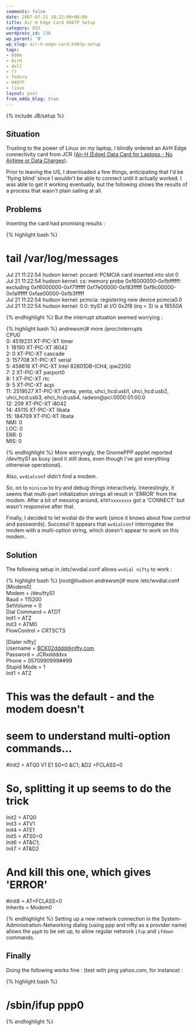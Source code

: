```yaml
---
comments: false
date: 2007-07-21 18:22:00+00:00
title: Air-H Edge Card H407P Setup
category: OSS
wordpress_id: 130
wp_parent: '0'
wp_slug: air-h-edge-card-h407p-setup
tags:
- 600m
- AirH
- dell
- f7
- fedora
- H407P
- linux
layout: post
from_mdda_blog: true
---
```

{% include JB/setup %}


## Situation

  
Trusting to the power of Linux on my laptop, I blindly ordered an AirH Edge connectivity card from JCR ([Air-H (Edge) Data Card for Laptops - No Airtime or Data Charges](http://jcrcorp.com/plans/cellular_rental_plans_main.htm)).  
  
Prior to leaving the US, I downloaded a few things, anticipating that I'd be 'flying blind' since I wouldn't be able to connect until it actually worked.  I was able to get it working eventually, but the following shows the results of a process that wasn't plain sailing at all.  
  


## Problems

  
Inserting the card had promising results :  

{% highlight bash %}
# tail /var/log/messages  
Jul 21 11:22:54 hudson kernel: pccard: PCMCIA card inserted into slot 0  
Jul 21 11:22:54 hudson kernel: cs: memory probe 0xf6000000-0xfbffffff: excluding 0xf6000000-0xf71fffff 0xf7e00000-0xf83fffff 0xf9c00000-0xfa1fffff 0xfae00000-0xfb3fffff  
Jul 21 11:22:54 hudson kernel: pcmcia: registering new device pcmcia0.0  
Jul 21 11:22:54 hudson kernel: 0.0: ttyS1 at I/O 0x2f8 (irq = 3) is a 16550A  

{% endhighlight %}
But the interrupt situation seemed worrying :  

{% highlight bash %}
andrewsm]# more /proc/interrupts   
          CPU0         
 0:    4519231    XT-PIC-XT        timer  
 1:      18190    XT-PIC-XT        i8042  
 2:          0    XT-PIC-XT        cascade  
 3:     157708    XT-PIC-XT        serial  
 5:     458618    XT-PIC-XT        Intel 82801DB-ICH4, ipw2200  
 7:          2    XT-PIC-XT        parport0  
 8:          1    XT-PIC-XT        rtc  
 9:          5    XT-PIC-XT        acpi  
11:    2519527    XT-PIC-XT        yenta, yenta, uhci_hcd:usb1, uhci_hcd:usb2,   
uhci_hcd:usb3, ehci_hcd:usb4, radeon@pci:0000:01:00.0  
12:        209    XT-PIC-XT        i8042  
14:      45115    XT-PIC-XT        libata  
15:     184709    XT-PIC-XT        libata  
NMI:          0   
LOC:          0   
ERR:          0  
MIS:          0  

{% endhighlight %}
More worryingly, the GnomePPP applet reported /dev/ttyS1 as busy (and it still does, even though I've got everything otherwise operational).  
  
Also, `wvdialconf` didn't find a modem.  
  
So, on to `minicom` to try and debug things interactively.  Interestingly, it seems that multi-part initialization strings all result in 'ERROR' from the modem.  After a bit of messing around, `ATDTxxxxxxxx` got a 'CONNECT' but wasn't responsive after that.  
  
Finally, I decided to let wvdial do the work (since it knows about flow control and passwords).  Success!  It appears that `wvdialconf` interrogates the modem with a multi-option string, which doesn't appear to work on this modem.  
  


## Solution

  
The following setup in /etc/wvdial.conf allows `wvdial nifty` to work :  

{% highlight bash %}
[root@hudson andrewsm]# more /etc/wvdial.conf  
[Modem0]  
Modem = /dev/ttyS1  
Baud = 115200  
SetVolume = 0  
Dial Command = ATDT  
Init1 = ATZ  
Init3 = ATM0  
FlowControl = CRTSCTS  
  
[Dialer nifty]  
Username = BCK02dddd@nifty.com  
Password = JCRxddddxx  
Phone = 0570990999##99  
Stupid Mode = 1  
Init1 = ATZ  
# This was the default - and the modem doesn't  
# seem to understand multi-option commands...  
#Init2 = ATQ0 V1 E1 S0=0 &C1; &D2 +FCLASS=0  
# So, splitting it up seems to do the trick  
Init2 = ATQ0  
Init3 = ATV1  
Init4 = ATE1  
Init5 = ATS0=0  
Init6 = AT&C1;  
Init7 = AT&D2  
# And kill this one, which gives 'ERROR'  
#Init8 = AT+FCLASS=0  
Inherits = Modem0  

{% endhighlight %}
Setting up a new network connection in the System-Administration-Networking dialog (using ppp and nifty as a provider name) allows the `ppp0` to be set up, to allow regular network `ifup` and `ifdown` commands.  
  


## Finally

  
Doing the following works fine : (test with ping yahoo.com, for instance) :  

{% highlight bash %}
# /sbin/ifup ppp0  

{% endhighlight %}
